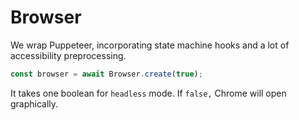 # Browser

We wrap Puppeteer, incorporating state machine hooks and a lot of accessibility preprocessing.

```ts
const browser = await Browser.create(true);
```

It takes one boolean for `headless` mode. If `false,` Chrome will open graphically.
